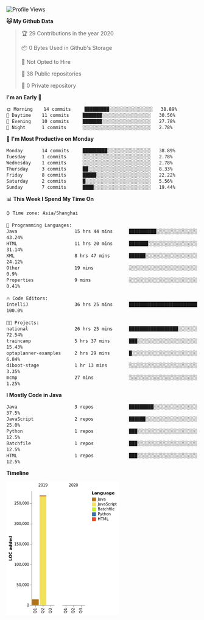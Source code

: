 <!--START_SECTION:waka-->
![Profile Views](http://img.shields.io/badge/Profile%20Views-1-blue)

**🐱 My Github Data** 

> 🏆 29 Contributions in the year 2020
 > 
> 📦 0 Bytes Used in Github's Storage 
 > 
> 🚫 Not Opted to Hire
 > 
> 📜 38 Public repositories
 > 
> 🔑 0 Private repository 
 > 
**I'm an Early 🐤** 

```text
🌞 Morning    14 commits     █████████░░░░░░░░░░░░░░░░   38.89% 
🌆 Daytime    11 commits     ███████░░░░░░░░░░░░░░░░░░   30.56% 
🌃 Evening    10 commits     ███████░░░░░░░░░░░░░░░░░░   27.78% 
🌙 Night      1 commits      ░░░░░░░░░░░░░░░░░░░░░░░░░   2.78%

```
📅 **I'm Most Productive on Monday** 

```text
Monday       14 commits     █████████░░░░░░░░░░░░░░░░   38.89% 
Tuesday      1 commits      ░░░░░░░░░░░░░░░░░░░░░░░░░   2.78% 
Wednesday    1 commits      ░░░░░░░░░░░░░░░░░░░░░░░░░   2.78% 
Thursday     3 commits      ██░░░░░░░░░░░░░░░░░░░░░░░   8.33% 
Friday       8 commits      █████░░░░░░░░░░░░░░░░░░░░   22.22% 
Saturday     2 commits      █░░░░░░░░░░░░░░░░░░░░░░░░   5.56% 
Sunday       7 commits      ████░░░░░░░░░░░░░░░░░░░░░   19.44%

```


📊 **This Week I Spend My Time On** 

```text
⌚︎ Time zone: Asia/Shanghai

💬 Programming Languages: 
Java                     15 hrs 44 mins      ██████████░░░░░░░░░░░░░░░   43.24% 
HTML                     11 hrs 20 mins      ███████░░░░░░░░░░░░░░░░░░   31.14% 
XML                      8 hrs 47 mins       ██████░░░░░░░░░░░░░░░░░░░   24.12% 
Other                    19 mins             ░░░░░░░░░░░░░░░░░░░░░░░░░   0.9% 
Properties               9 mins              ░░░░░░░░░░░░░░░░░░░░░░░░░   0.41%

🔥 Code Editors: 
IntelliJ                 36 hrs 25 mins      █████████████████████████   100.0%

🐱‍💻 Projects: 
national                 26 hrs 25 mins      ██████████████████░░░░░░░   72.54% 
traincamp                5 hrs 37 mins       ███░░░░░░░░░░░░░░░░░░░░░░   15.43% 
optaplanner-examples     2 hrs 29 mins       █░░░░░░░░░░░░░░░░░░░░░░░░   6.84% 
diboot-stage             1 hr 13 mins        ░░░░░░░░░░░░░░░░░░░░░░░░░   3.35% 
mcmp                     27 mins             ░░░░░░░░░░░░░░░░░░░░░░░░░   1.25%

```

**I Mostly Code in Java** 

```text
Java                     3 repos             █████████░░░░░░░░░░░░░░░░   37.5% 
JavaScript               2 repos             ██████░░░░░░░░░░░░░░░░░░░   25.0% 
Python                   1 repos             ███░░░░░░░░░░░░░░░░░░░░░░   12.5% 
Batchfile                1 repos             ███░░░░░░░░░░░░░░░░░░░░░░   12.5% 
HTML                     1 repos             ███░░░░░░░░░░░░░░░░░░░░░░   12.5%

```


**Timeline**

![Chart not found](https://github.com/2720851545/2720851545/blob/master/charts/bar_graph.png) 


<!--END_SECTION:waka-->
